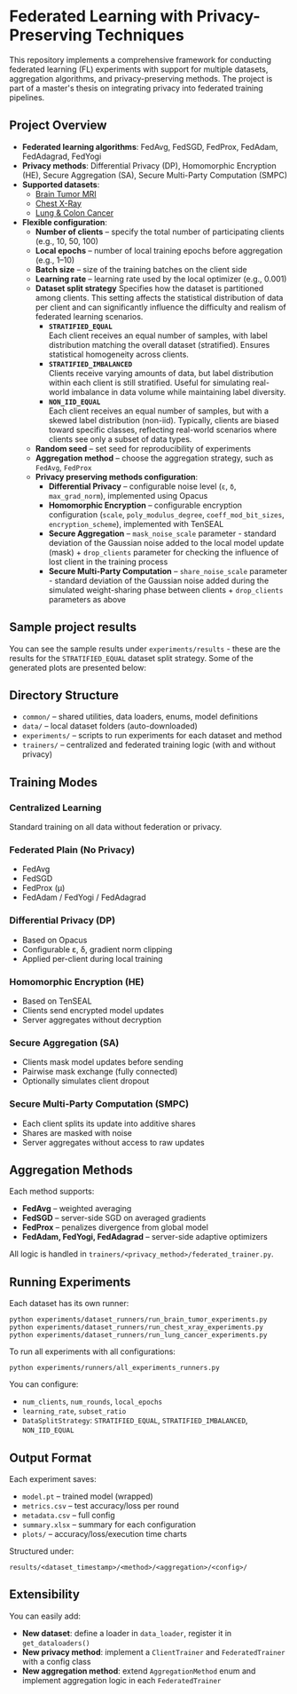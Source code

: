 # Federated Learning with Privacy-Preserving Techniques

This repository implements a comprehensive framework for conducting federated learning (FL) experiments with support for multiple datasets, aggregation algorithms, and privacy-preserving methods. The project is part of a master's thesis on integrating privacy into federated training pipelines.

## Project Overview

- **Federated learning algorithms**: FedAvg, FedSGD, FedProx, FedAdam, FedAdagrad, FedYogi
- **Privacy methods**: Differential Privacy (DP), Homomorphic Encryption (HE), Secure Aggregation (SA), Secure Multi-Party Computation (SMPC)
- **Supported datasets**:  
  - [Brain Tumor MRI](https://www.kaggle.com/datasets/rm1000/brain-tumor-mri-scans)  
  - [Chest X-Ray](https://www.kaggle.com/datasets/prashant268/chest-xray-covid19-pneumonia)  
  - [Lung & Colon Cancer](https://www.kaggle.com/datasets/andrewmvd/lung-and-colon-cancer-histopathological-image)
- **Flexible configuration**:
  - **Number of clients** – specify the total number of participating clients (e.g., 10, 50, 100)
  - **Local epochs** – number of local training epochs before aggregation (e.g., 1–10)
  - **Batch size** – size of the training batches on the client side
  - **Learning rate** – learning rate used by the local optimizer (e.g., 0.001)
  - **Dataset split strategy**
    Specifies how the dataset is partitioned among clients. This setting affects the statistical distribution of data per client and can significantly influence the difficulty and realism of federated learning       scenarios.
    - **`STRATIFIED_EQUAL`**  
      Each client receives an equal number of samples, with label distribution matching the overall dataset (stratified). Ensures statistical homogeneity across clients.
    - **`STRATIFIED_IMBALANCED`**  
      Clients receive varying amounts of data, but label distribution within each client is still stratified. Useful for simulating real-world imbalance in data volume while maintaining label diversity.
    - **`NON_IID_EQUAL`**  
      Each client receives an equal number of samples, but with a skewed label distribution (non-iid). Typically, clients are biased toward specific classes, reflecting real-world scenarios where clients see           only a subset of data types.
  - **Random seed** – set seed for reproducibility of experiments
  - **Aggregation method** – choose the aggregation strategy, such as `FedAvg`, `FedProx`
  - **Privacy preserving methods configuration**:
    - **Differential Privacy** – configurable noise level (`ε`, `δ`, `max_grad_norm`), implemented using Opacus
    - **Homomorphic Encryption** – configurable encryption configuration (`scale`, `poly_modulus_degree`, `coeff_mod_bit_sizes`, `encryption_scheme`), implemented with TenSEAL
    - **Secure Aggregation** – `mask_noise_scale` parameter - standard deviation of the Gaussian noise added to the local model update (mask) + `drop_clients` parameter for checking the influence of lost client        in the training process
    - **Secure Multi-Party Computation** – `share_noise_scale` parameter - standard deviation of the Gaussian noise added during the simulated weight-sharing phase between clients + `drop_clients` parameters as        above
   
## Sample project results
You can see the sample results under `experiments/results` - these are the results for the `STRATIFIED_EQUAL` dataset split strategy.
Some of the generated plots are presented below:

## Directory Structure

- `common/` – shared utilities, data loaders, enums, model definitions
- `data/` – local dataset folders (auto-downloaded)
- `experiments/` – scripts to run experiments for each dataset and method
- `trainers/` – centralized and federated training logic (with and without privacy)

## Training Modes

### Centralized Learning
Standard training on all data without federation or privacy.

### Federated Plain (No Privacy)
- FedAvg
- FedSGD
- FedProx (μ)
- FedAdam / FedYogi / FedAdagrad

### Differential Privacy (DP)
- Based on Opacus
- Configurable ε, δ, gradient norm clipping
- Applied per-client during local training

### Homomorphic Encryption (HE)
- Based on TenSEAL
- Clients send encrypted model updates
- Server aggregates without decryption

### Secure Aggregation (SA)
- Clients mask model updates before sending
- Pairwise mask exchange (fully connected)
- Optionally simulates client dropout

### Secure Multi-Party Computation (SMPC)
- Each client splits its update into additive shares
- Shares are masked with noise
- Server aggregates without access to raw updates

## Aggregation Methods

Each method supports:

- **FedAvg** – weighted averaging
- **FedSGD** – server-side SGD on averaged gradients
- **FedProx** – penalizes divergence from global model
- **FedAdam, FedYogi, FedAdagrad** – server-side adaptive optimizers

All logic is handled in `trainers/<privacy_method>/federated_trainer.py`.

## Running Experiments

Each dataset has its own runner:

```
python experiments/dataset_runners/run_brain_tumor_experiments.py
python experiments/dataset_runners/run_chest_xray_experiments.py
python experiments/dataset_runners/run_lung_cancer_experiments.py
```

To run all experiments with all configurations:

```
python experiments/runners/all_experiments_runners.py
```

You can configure:
- `num_clients`, `num_rounds`, `local_epochs`
- `learning_rate`, `subset_ratio`
- `DataSplitStrategy`: `STRATIFIED_EQUAL`, `STRATIFIED_IMBALANCED`, `NON_IID_EQUAL`

## Output Format

Each experiment saves:

- `model.pt` – trained model (wrapped)
- `metrics.csv` – test accuracy/loss per round
- `metadata.csv` – full config
- `summary.xlsx` – summary for each configuration
- `plots/` – accuracy/loss/execution time charts

Structured under:

```
results/<dataset_timestamp>/<method>/<aggregation>/<config>/
```

## Extensibility

You can easily add:

- **New dataset**: define a loader in `data_loader`, register it in `get_dataloaders()`
- **New privacy method**: implement a `ClientTrainer` and `FederatedTrainer` with a config class
- **New aggregation method**: extend `AggregationMethod` enum and implement aggregation logic in each `FederatedTrainer`
